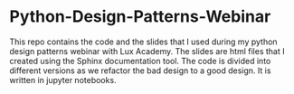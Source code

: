 # Python-Design-Patterns-Webinar
This repo contains the code and the slides that I used during my python design patterns webinar with Lux Academy. The slides are html files that I created using the Sphinx documentation tool. The code is divided into different versions as we refactor the bad design to a good design. It is written in jupyter notebooks.
